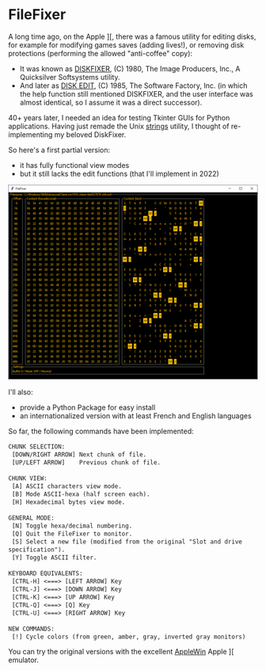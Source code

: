 # FileFixer
A long time ago, on the Apple ]\[, there was a famous utility for editing disks, for example for modifying games saves (adding lives!), or removing disk protections (performing the allowed "anti-coffee" copy):
* It was known as [DISKFIXER](http://mirrors.apple2.org.za/ftp.apple.asimov.net/images/disk_utils/BitCopyII_DiskFixer_NibblesAway_QuickFull_SuperCopy_SuperDiskCopy.zip), (C) 1980, The Image Producers, Inc., A Quicksilver Softsystems utility.
* And later as [DISK EDIT](http://mirrors.apple2.org.za/ftp.apple.asimov.net/images/disk_utils/Disk%20Edit%204.0%20%28c%29%201985%20The%20Software%20Company%2C%20Inc.dsk), (C) 1985, The Software Factory, Inc. (in which the help function still mentioned DISKFIXER, and the user interface was almost identical, so I assume it was a direct successor).

40+ years later, I needed an idea for testing Tkinter GUIs for Python applications. Having just remade the Unix [strings](https://github.com/HubTou/strings) utility, I thought of re-implementing my beloved DiskFixer.

So here's a first partial version:
* it has fully functional view modes
* but it still lacks the edit functions (that I'll implement in 2022)

![A screen capture of FileFixer](FileFixer.png)

I'll also:
* provide a Python Package for easy install
* an internationalized version with at least French and English languages

So far, the following commands have been implemented:
```
CHUNK SELECTION:
 [DOWN/RIGHT ARROW] Next chunk of file.
 [UP/LEFT ARROW]    Previous chunk of file.
 
CHUNK VIEW:
 [A] ASCII characters view mode.
 [B] Mode ASCII-hexa (half screen each).
 [H] Hexadecimal bytes view mode.

GENERAL MODE:
 [N] Toggle hexa/decimal numbering.
 [Q] Quit the FileFixer to monitor.
 [S] Select a new file (modified from the original "Slot and drive specification").
 [Y] Toggle ASCII filter.
 
KEYBOARD EQUIVALENTS:
 [CTRL-H] <===> [LEFT ARROW] Key
 [CTRL-J] <===> [DOWN ARROW] Key
 [CTRL-K] <===> [UP ARROW] Key
 [CTRL-Q] <===> [Q] Key
 [CTRL-U] <===> [RIGHT ARROW] Key

NEW COMMANDS:
 [!] Cycle colors (from green, amber, gray, inverted gray monitors)
```

You can try the original versions with the excellent [AppleWin](https://github.com/AppleWin/AppleWin) Apple ]\[ emulator.

